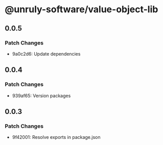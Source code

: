 # @unruly-software/value-object-lib

## 0.0.5

### Patch Changes

- 9a0c2d6: Update dependencies

## 0.0.4

### Patch Changes

- 939af65: Version packages

## 0.0.3

### Patch Changes

- 9f42001: Resolve exports in package.json
